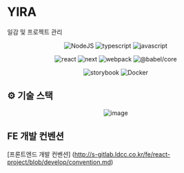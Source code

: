 # YIRA
일감 및 프로젝트 관리

<div align="center">


![NodeJS](https://img.shields.io/badge/Node.js-v16.14.0-339933?logo=node.js&style=plastic)
![typescript](https://img.shields.io/badge/typescript-v4.3.5-007acc?logo=typescript&style=plastic)
![javascript](https://img.shields.io/badge/javascript-ES2020-yellow?logo=javascript&style=plastic)

![react](https://img.shields.io/badge/react-v17.0.2-61dafb?logo=React&style=plastic)
![next](https://img.shields.io/badge/next-v11.0.1-eee?logo=next.js&style=plastic)
![webpack](https://img.shields.io/badge/webpack-v5.6.0-8dd6f9?logo=Webpack&style=plastic)
![@babel/core](https://img.shields.io/badge/@babel/core-v7.16.5-f9dc3e?logo=Babel&style=plastic)

![storybook](https://img.shields.io/badge/storybook-v6.4.9-ff4785?logo=Storybook&style=plastic)
![Docker](https://img.shields.io/badge/Docker-v20.10.0-2496ed?logo=Docker&style=plastic)

</div>

## ⚙️ 기술 스택


<div align="center">

 ![image](https://user-images.githubusercontent.com/59982366/156309266-fdd3a9f3-6464-47c6-9b02-36c79e27458d.png)

</div>



## FE 개발 컨벤션

[프론트엔드 개발 컨벤션] (http://s-gitlab.ldcc.co.kr/fe/react-project/blob/develop/convention.md)
